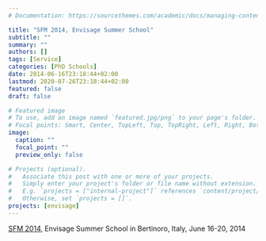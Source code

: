 ```yaml
---
# Documentation: https://sourcethemes.com/academic/docs/managing-content/

title: "SFM 2014, Envisage Summer School"
subtitle: ""
summary: ""
authors: []
tags: [Service]
categories: [PhD Schools]
date: 2014-06-16T23:18:44+02:00
lastmod: 2020-07-26T23:18:44+02:00
featured: false
draft: false

# Featured image
# To use, add an image named `featured.jpg/png` to your page's folder.
# Focal points: Smart, Center, TopLeft, Top, TopRight, Left, Right, BottomLeft, Bottom, BottomRight.
image:
  caption: ""
  focal_point: ""
  preview_only: false

# Projects (optional).
#   Associate this post with one or more of your projects.
#   Simply enter your project's folder or file name without extension.
#   E.g. `projects = ["internal-project"]` references `content/project/deep-learning/index.md`.
#   Otherwise, set `projects = []`.
projects: [envisage]
---
```

[SFM 2014](http://www.sti.uniurb.it/events/sfm14esm), Envisage Summer School in Bertinoro, Italy, June 16-20, 2014
